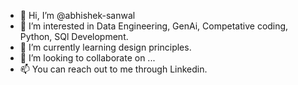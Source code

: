 - 👋 Hi, I’m @abhishek-sanwal
- 👀 I’m interested in Data Engineering, GenAi, Competative coding, Python, SQl Development.
- 🌱 I’m currently learning design principles.
- 💞️ I’m looking to collaborate on ...
- 📫 You can reach out to me through Linkedin.

<!---
abhishek-sanwal/abhishek-sanwal is a ✨ special ✨ repository because its `README.md` (this file) appears on your GitHub profile.
You can click the Preview link to take a look at your changes.
--->
